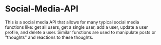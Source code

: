# Social-Media-API

This is a social media API that allows for many typical social media functions like: get all users, get a single user, add a user, update a user profile, and delete a user. Similar functions are used to manipulate posts or "thoughts" and reactions to these thoughts. 
